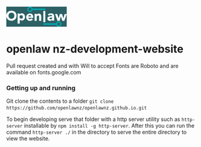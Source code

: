 
![Open Law Logo](images/OpenLaw_Logo.jpg)


# openlaw nz-development-website
Pull request created and with Will to accept
Fonts are Roboto and are available on fonts.google.com



### Getting up and running

Git clone the contents to a folder `git clone https://github.com/openlawnz/openlawnz.github.io.git`

To begin developing serve that folder with a http server utility such as `http-server` installable by `npm install -g http-server`. After this you can run the command `http-server ./` in the directory to serve the entire directory to view the website. 